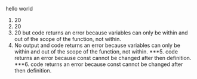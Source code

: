 hello world
1. 20
2. 20
3. 20 but code returns an error because variables can only be within and out of the scope of the function, not within.
4. No output and code returns an error because variables can only be within and out of the scope of the function, not within.
***5. code returns an error because const cannot be changed after then definition.
***6. code returns an error because const cannot be changed after then definition.
